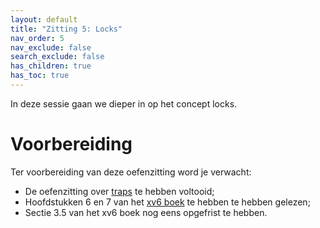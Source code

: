 ```yaml
---
layout: default
title: "Zitting 5: Locks"
nav_order: 5
nav_exclude: false
search_exclude: false
has_children: true
has_toc: true
---
```


In deze sessie gaan we dieper in op het concept locks.

# Voorbereiding

Ter voorbereiding van deze oefenzitting word je verwacht:

- De oefenzitting over [traps](../traps) te hebben voltooid;
- Hoofdstukken 6 en 7 van het [xv6 boek](https://github.com/besturingssystemen/xv6-riscv-book/releases/latest/download/book.pdf) te hebben te hebben gelezen;
- Sectie 3.5 van het xv6 boek nog eens opgefrist te hebben.

